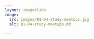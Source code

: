 ```yaml
---
layout: imageslide
image:
  src: images/01-04-study-meetups.jpg
  alt: 01-04-study-meetups.md

---
```

